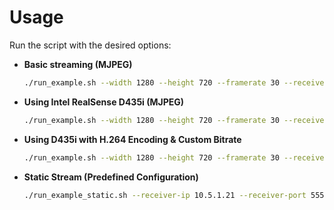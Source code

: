 # **Usage**  

Run the script with the desired options:  

- **Basic streaming (MJPEG)**  
  ```bash
  ./run_example.sh --width 1280 --height 720 --framerate 30 --receiver-ip 10.5.1.21 --receiver-port 5554 --device /dev/video0
  ```

- **Using Intel RealSense D435i (MJPEG)**  
  ```bash
  ./run_example.sh --width 1280 --height 720 --framerate 30 --receiver-ip 10.5.1.21 --receiver-port 5554 --use-d435i
  ```

- **Using D435i with H.264 Encoding & Custom Bitrate**  
  ```bash
  ./run_example.sh --width 1280 --height 720 --framerate 30 --receiver-ip 10.5.1.21 --receiver-port 5554 --use-d435i --use-h264 --bitrate 4000
  ```

- **Static Stream (Predefined Configuration)**  
  ```bash
  ./run_example_static.sh --receiver-ip 10.5.1.21 --receiver-port 5554
  ```